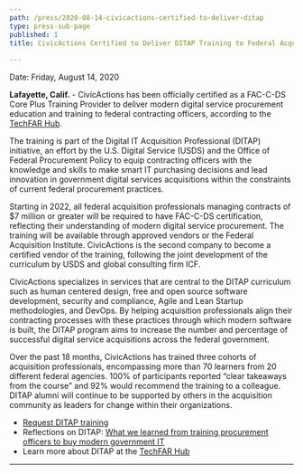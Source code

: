 ```yaml
---
path: /press/2020-08-14-civicactions-certified-to-deliver-ditap
type: press-sub-page
published: 1
title: CivicActions Certified to Deliver DITAP Training to Federal Acquisition Professionals
 
---
```


Date: Friday, August 14, 2020

**Lafayette, Calif.** - CivicActions has been officially certified as a FAC-C-DS Core Plus Training Provider to deliver modern digital service procurement education and training to federal contracting officers, according to the [TechFAR Hub](https://techfarhub.cio.gov/initiatives/ditap/).

The training is part of the Digital IT Acquisition Professional (DITAP) initiative, an effort by the U.S. Digital Service (USDS) and the Office of Federal Procurement Policy to equip contracting officers with the knowledge and skills to make smart IT purchasing decisions and lead innovation in government digital services acquisitions within the constraints of current federal procurement practices.

Starting in 2022, all federal acquisition professionals managing contracts of $7 million or greater will be required to have FAC-C-DS certification, reflecting their understanding of modern digital service procurement. The training will be available through approved vendors or the Federal Acquisition Institute. CivicActions is the second company to become a certified vendor of the training, following the joint development of the curriculum by USDS and global consulting firm ICF. 

CivicActions specializes in services that are central to the DITAP curriculum such as human centered design, free and open source software development, security and compliance, Agile and Lean Startup methodologies, and DevOps. By helping acquisition professionals align their contracting processes with these practices through which modern software is built, the DITAP program aims to increase the number and percentage of successful digital service acquisitions across the federal government.

Over the past 18 months, CivicActions has trained three cohorts of acquisition professionals, encompassing more than 70 learners from 20 different federal agencies. 100% of participants reported “clear takeaways from the course” and 92% would recommend the training to a colleague.  DITAP alumni will continue to be supported by others in the acquisition community as leaders for change within their organizations.

* [Request DITAP training](https://civicactions.com/ditap)
* Reflections on DITAP: [What we learned from training procurement officers to buy modern government IT](https://medium.com/civicactions/what-we-learned-from-training-procurement-officers-to-buy-modern-government-it-cc6309df4103)
* Learn more about DITAP at the [TechFAR Hub](https://techfarhub.cio.gov/initiatives/ditap/)

-----------------------------------
